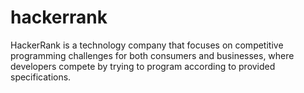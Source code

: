 # hackerrank
HackerRank is a technology company that focuses on competitive programming challenges for both consumers and businesses, where developers compete by trying to program according to provided specifications.
